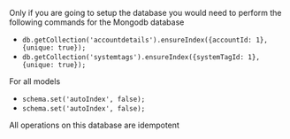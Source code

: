 Only if you are going to setup the database you would need to perform the following commands for the Mongodb database

* `db.getCollection('accountdetails').ensureIndex({accountId: 1}, {unique: true});`
* `db.getCollection('systemtags').ensureIndex({systemTagId: 1}, {unique: true});`

For all models
* `schema.set('autoIndex', false);`
* `schema.set('autoIndex', false);`


All operations on this database are idempotent

